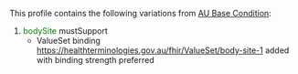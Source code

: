 This profile contains the following variations from [AU Base Condition](http://hl7.org.au/fhir/StructureDefinition/au-condition.html):

1. <span style='color:green'> bodySite </span> mustSupport
   * ValueSet binding https://healthterminologies.gov.au/fhir/ValueSet/body-site-1 added with binding strength preferred

